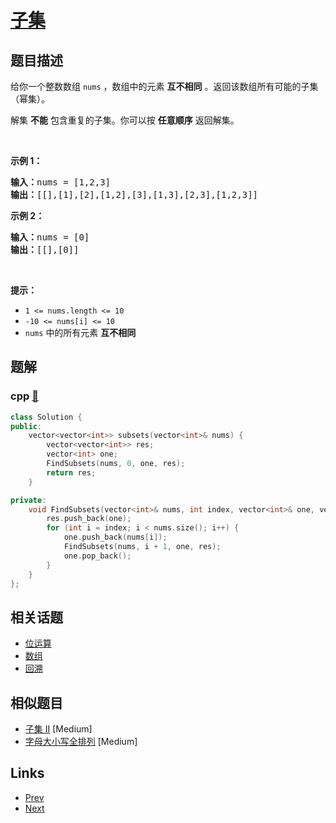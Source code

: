 
# [子集](https://leetcode-cn.com/problems/subsets)

## 题目描述

<p>给你一个整数数组 <code>nums</code> ，数组中的元素 <strong>互不相同</strong> 。返回该数组所有可能的子集（幂集）。</p>

<p>解集 <strong>不能</strong> 包含重复的子集。你可以按 <strong>任意顺序</strong> 返回解集。</p>

<p> </p>

<p><strong>示例 1：</strong></p>

<pre>
<strong>输入：</strong>nums = [1,2,3]
<strong>输出：</strong>[[],[1],[2],[1,2],[3],[1,3],[2,3],[1,2,3]]
</pre>

<p><strong>示例 2：</strong></p>

<pre>
<strong>输入：</strong>nums = [0]
<strong>输出：</strong>[[],[0]]
</pre>

<p> </p>

<p><strong>提示：</strong></p>

<ul>
	<li><code>1 <= nums.length <= 10</code></li>
	<li><code>-10 <= nums[i] <= 10</code></li>
	<li><code>nums</code> 中的所有元素 <strong>互不相同</strong></li>
</ul>


## 题解

### cpp [🔗](subsets.cpp) 
```cpp
class Solution {
public:
    vector<vector<int>> subsets(vector<int>& nums) {
        vector<vector<int>> res;
        vector<int> one;
        FindSubsets(nums, 0, one, res);
        return res;
    }

private:
    void FindSubsets(vector<int>& nums, int index, vector<int>& one, vector<vector<int>>& res) {
        res.push_back(one);
        for (int i = index; i < nums.size(); i++) {
            one.push_back(nums[i]);
            FindSubsets(nums, i + 1, one, res);
            one.pop_back();
        }
    }
};
```


## 相关话题

- [位运算](../../tags/bit-manipulation.md) 
- [数组](../../tags/array.md) 
- [回溯](../../tags/backtracking.md) 


## 相似题目

- [子集 II](../subsets-ii/README.md)  [Medium] 
- [字母大小写全排列](../letter-case-permutation/README.md)  [Medium] 


## Links

- [Prev](../combinations/README.md) 
- [Next](../word-search/README.md) 

